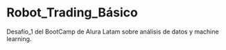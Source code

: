 # Robot_Trading_Básico
Desafío_1 del BootCamp de Alura Latam sobre análisis de datos y machine learning.
